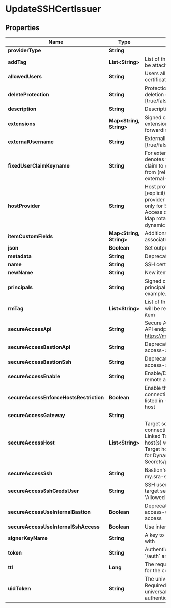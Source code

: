 

# UpdateSSHCertIssuer


## Properties

| Name | Type | Description | Notes |
|------------ | ------------- | ------------- | -------------|
|**providerType** | **String** |  |  [optional] |
|**addTag** | **List&lt;String&gt;** | List of the new tags that will be attached to this item |  [optional] |
|**allowedUsers** | **String** | Users allowed to fetch the certificate, e.g root,ubuntu |  |
|**deleteProtection** | **String** | Protection from accidental deletion of this object [true/false] |  [optional] |
|**description** | **String** | Description of the object |  [optional] |
|**extensions** | **Map&lt;String, String&gt;** | Signed certificates with extensions, e.g permit-port-forwarding&#x3D;\\\&quot;\\\&quot; |  [optional] |
|**externalUsername** | **String** | Externally provided username [true/false] |  [optional] |
|**fixedUserClaimKeyname** | **String** | For externally provided users, denotes the key-name of IdP claim to extract the username from (relevant only for external-username&#x3D;true) |  [optional] |
|**hostProvider** | **String** | Host provider type [explicit/target], Default Host provider is explicit, Relevant only for Secure Remote Access of ssh cert issuer, ldap rotated secret and ldap dynamic secret |  [optional] |
|**itemCustomFields** | **Map&lt;String, String&gt;** | Additional custom fields to associate with the item |  [optional] |
|**json** | **Boolean** | Set output format to JSON |  [optional] |
|**metadata** | **String** | Deprecated - use description |  [optional] |
|**name** | **String** | SSH certificate issuer name |  |
|**newName** | **String** | New item name |  [optional] |
|**principals** | **String** | Signed certificates with principal, e.g example_role1,example_role2 |  [optional] |
|**rmTag** | **List&lt;String&gt;** | List of the existent tags that will be removed from this item |  [optional] |
|**secureAccessApi** | **String** | Secure Access SSH control API endpoint. E.g. https://my.sra-server:9900 |  [optional] |
|**secureAccessBastionApi** | **String** | Deprecated. use secure-access-api |  [optional] |
|**secureAccessBastionSsh** | **String** | Deprecated. use secure-access-ssh |  [optional] |
|**secureAccessEnable** | **String** | Enable/Disable secure remote access [true/false] |  [optional] |
|**secureAccessEnforceHostsRestriction** | **Boolean** | Enable this flag to enforce connections only to the hosts listed in --secure-access-host |  [optional] |
|**secureAccessGateway** | **String** |  |  [optional] |
|**secureAccessHost** | **List&lt;String&gt;** | Target servers for connections (In case of Linked Target association, host(s) will inherit Linked Target hosts - Relevant only for Dynamic Secrets/producers) |  [optional] |
|**secureAccessSsh** | **String** | Bastion&#39;s SSH server. E.g. my.sra-server:22 |  [optional] |
|**secureAccessSshCredsUser** | **String** | SSH username to connect to target server, must be in &#39;Allowed Users&#39; list |  [optional] |
|**secureAccessUseInternalBastion** | **Boolean** | Deprecated. Use secure-access-use-internal-ssh-access |  [optional] |
|**secureAccessUseInternalSshAccess** | **Boolean** | Use internal SSH Access |  [optional] |
|**signerKeyName** | **String** | A key to sign the certificate with |  |
|**token** | **String** | Authentication token (see &#x60;/auth&#x60; and &#x60;/configure&#x60;) |  [optional] |
|**ttl** | **Long** | The requested Time To Live for the certificate, in seconds |  |
|**uidToken** | **String** | The universal identity token, Required only for universal_identity authentication |  [optional] |



